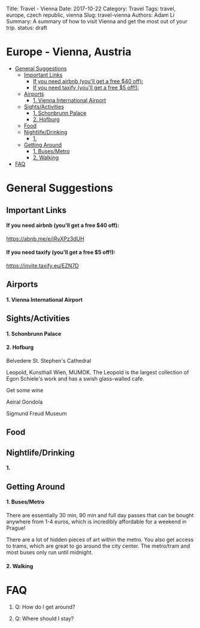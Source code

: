Title: Travel - Vienna
Date: 2017-10-22
Category: Travel
Tags: travel, europe, czech republic, vienna
Slug: travel-vienna
Authors: Adam Li
Summary: A summary of how to visit Vienna and get the most out of your trip.
status: draft

# Europe - Vienna, Austria
<!-- MarkdownTOC autolink="true" -->

- [General Suggestions](#general-suggestions)
    - [Important Links](#important-links)
        - [If you need airbnb \(you'll get a free $40 off\):](#if-you-need-airbnb-youll-get-a-free-%2440-off)
        - [If you need taxify \(you'll get a free $5 off!\):](#if-you-need-taxify-youll-get-a-free-%245-off)
    - [Airports](#airports)
        - [1. Vienna International Airport](#1-vienna-international-airport)
    - [Sights/Activities](#sightsactivities)
        - [1. Schonbrunn Palace](#1-schonbrunn-palace)
        - [2. Hofburg](#2-hofburg)
    - [Food](#food)
    - [Nightlife/Drinking](#nightlifedrinking)
        - [1.](#1)
    - [Getting Around](#getting-around)
        - [1. Buses/Metro](#1-busesmetro)
        - [2. Walking](#2-walking)
- [FAQ](#faq)

<!-- /MarkdownTOC -->

# General Suggestions

## Important Links
#### If you need airbnb (you'll get a free $40 off):
<a href="https://abnb.me/e/jRvXPz3dUH">https://abnb.me/e/jRvXPz3dUH</a>
#### If you need taxify (you'll get a free $5 off!):
<a href="https://invite.taxify.eu/EZN7D">https://invite.taxify.eu/EZN7D</a>

## Airports
#### 1. Vienna International Airport


## Sights/Activities
#### 1. Schonbrunn Palace

#### 2. Hofburg

Belvedere
St. Stephen's Cathedral

Leopold, Kunsthall Wien, MUMOK. The Leopold is the largest collection of Egon Schiele's work and has a swish glass-walled cafe.

Get some wine

Aeiral Gondola

Sigmund Freud Museum

## Food


## Nightlife/Drinking
#### 1. 

## Getting Around
#### 1. Buses/Metro
There are essentially 30 min, 90 min and full day passes that can be bought anywhere from 1-4 euros, which is incredibly affordable for a weekend in Prague!

There are a lot of hidden pieces of art within the metro. You also get access to trams, which are great to go around the city center. The metro/tram and most buses only run until midnight.

#### 2. Walking


# FAQ
1. Q: How do I get around?

2. Q: Where should I stay?


